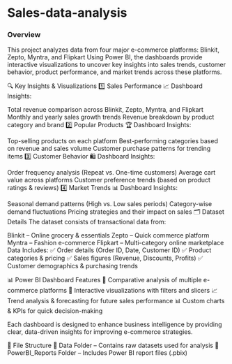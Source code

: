 # Sales-data-analysis

### Overview
This project analyzes data from four major e-commerce platforms:
Blinkit, Zepto, Myntra, and Flipkart
Using Power BI, the dashboards provide interactive visualizations to uncover key insights into sales trends, customer behavior, product performance, and market trends across these platforms.

🔍 Key Insights & Visualizations
1️⃣ Sales Performance
📈 Dashboard Insights:

Total revenue comparison across Blinkit, Zepto, Myntra, and Flipkart
Monthly and yearly sales growth trends
Revenue breakdown by product category and brand
2️⃣ Popular Products
🏆 Dashboard Insights:

Top-selling products on each platform
Best-performing categories based on revenue and sales volume
Customer purchase patterns for trending items
3️⃣ Customer Behavior
🛍️ Dashboard Insights:

Order frequency analysis (Repeat vs. One-time customers)
Average cart value across platforms
Customer preference trends (based on product ratings & reviews)
4️⃣ Market Trends
📊 Dashboard Insights:

Seasonal demand patterns (High vs. Low sales periods)
Category-wise demand fluctuations
Pricing strategies and their impact on sales
🗂️ Dataset Details
The dataset consists of transactional data from:

Blinkit – Online grocery & essentials
Zepto – Quick commerce platform
Myntra – Fashion e-commerce
Flipkart – Multi-category online marketplace
Data Includes:
✅ Order details (Order ID, Date, Customer ID)
✅ Product categories & pricing
✅ Sales figures (Revenue, Discounts, Profits)
✅ Customer demographics & purchasing trends

📊 Power BI Dashboard Features
🎯 Comparative analysis of multiple e-commerce platforms
📌 Interactive visualizations with filters and slicers
📈 Trend analysis & forecasting for future sales performance
📊 Custom charts & KPIs for quick decision-making

Each dashboard is designed to enhance business intelligence by providing clear, data-driven insights for improving e-commerce strategies.

📁 File Structure
📂 Data Folder – Contains raw datasets used for analysis
📂 PowerBI_Reports Folder – Includes Power BI report files (.pbix)

